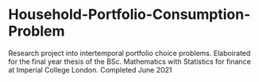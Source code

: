 # Household-Portfolio-Consumption-Problem
Research project into intertemporal portfolio choice problems. Elaboirated for the final year thesis of the BSc. Mathematics with Statistics for finance at Imperial College London. Completed June 2021

